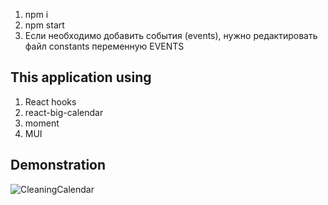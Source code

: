 1. npm i
2. npm start
3. Если необходимо добавить события (events), нужно редактировать файл constants переменную EVENTS

## This application using
1. React hooks
2. react-big-calendar
3. moment
4. MUI

## Demonstration 
![CleaningCalendar](https://user-images.githubusercontent.com/72819725/162216989-0f2bdd2f-0ad6-43d7-8ed1-aa1c5a7f146e.gif)
